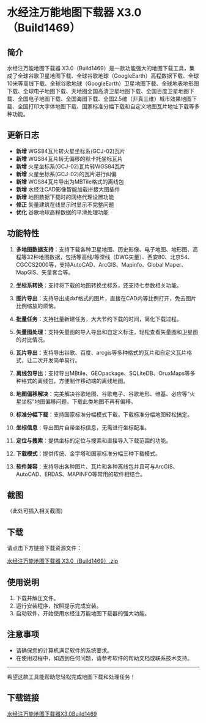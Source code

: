 # 水经注万能地图下载器 X3.0（Build1469）

## 简介

水经注万能地图下载器 X3.0（Build1469）是一款功能强大的地图下载工具，集成了全球谷歌卫星地图下载、全球谷歌地球（GoogleEarth）高程数据下载、全球10米等高线下载、全球谷歌地球（GoogleEarth）卫星地图下载、全球地表地形图下载、全球电子地图下载、天地图全国高清卫星地图下载、全国百度卫星地图下载、全国电子地图下载、全国海图下载、全国2.5维（非真三维）城市效果地图下载、全国打印大字体地图下载、国家标准分幅下载和自定义地图瓦片地址下载等多种功能。

## 更新日志

- **新增** WGS84瓦片转火星坐标系(GCJ-02)瓦片
- **新增** WGS84瓦片转无偏移的默卡托坐标瓦片
- **新增** 火星坐标系(GCJ-02)瓦片转WGS84瓦片
- **新增** 火星坐标系(GCJ-02)的瓦片进行纠偏
- **新增** WGS84瓦片导出为MBTile格式的离线包
- **新增** 水经注CAD影像智能加载拼接大图插件
- **新增** 地图数据下载时的网络代理设置功能
- **修正** 矢量建筑在线显示时显示不完整问题
- **优化** 谷歌地球高程数据的平滑处理功能

## 功能特性

1. **多地图数据支持**：支持下载各种卫星地图、历史影像、电子地图、地形图、高程等32种地图数据，包括等高线/等深线（DWG矢量）、西安80、北京54、CGCCS2000等，支持AutoCAD、ArcGIS、Mapinfo、Global Maper、MapGIS、矢量套合等。

2. **坐标系转换**：支持将下载的地图转换坐标系，还支持七参数相关功能。

3. **图片导出**：支持导出成dxf格式的图片，直接在CAD内等比例打开，免去图片比例缩放的烦恼。

4. **批量任务**：支持批量新建任务，大大节约下载的时间，简化下载过程。

5. **矢量图处理**：支持矢量图的导入导出和自定义标注，轻松查看矢量图和卫星图的对比情况。

6. **瓦片导出**：支持导出谷歌、百度、arcgis等多种格式的瓦片和自定义瓦片格式，让二次开发简单易行。

7. **离线包导出**：支持导出MBtile、GEOpackage、SQLiteDB、OruxMaps等多种格式的离线包，方便制作移动端的离线地图。

8. **地图偏移解决**：完美解决谷歌地图、谷歌电子、谷歌地形、维基、必应等“火星坐标”地图偏移问题，下载此类地图不再有偏移。

9. **标准分幅下载**：支持国家标准分幅模式下载，下载标准分幅地图轻松搞定。

10. **坐标信息**：导出图片自带坐标信息，无需进行坐标配准。

11. **定位与搜索**：提供坐标的定位与搜索和直接导入下载范围的功能。

12. **下载模式**：提供传统、金字塔和国家标准分幅三种下载模式。

13. **软件兼容**：支持导出各种图片、瓦片和各种离线包并且可与ArcGIS、AutoCAD、ERDAS、MAPINFO等常用的软件相结合。

## 截图

（此处可插入相关截图）

## 下载

请点击下方链接下载资源文件：

[水经注万能地图下载器 X3.0（Build1469）.zip](文件路径)

## 使用说明

1. 下载并解压文件。
2. 运行安装程序，按照提示完成安装。
3. 启动软件，开始使用水经注万能地图下载器的强大功能。

## 注意事项

- 请确保您的计算机满足软件的系统要求。
- 在使用过程中，如遇到任何问题，请参考软件的帮助文档或联系技术支持。

---

希望这款工具能帮助您轻松完成地图下载和处理任务！

## 下载链接

[水经注万能地图下载器X3.0Build1469](https://pan.quark.cn/s/ab3f4d280822)